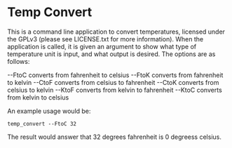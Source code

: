 # Temp Convert

This is a command line application to convert temperatures, licensed 
under the GPLv3 (please see LICENSE.txt for more information). When the
application is called, it is given an argument to show what type of
temperature unit is input, and what output is desired. The options are
as follows:

 --FtoC converts from fahrenheit to celsius
 --FtoK converts from fahrenheit to kelvin
 --CtoF converts from celsius to fahrenheit
 --CtoK converts from celsius to kelvin
 --KtoF converts from kelvin to fahrenheit
 --KtoC converts from kelvin to celsius

An example usage would be:

    temp_convert --FtoC 32

The result would answer that 32 degrees fahrenheit is 0 degreess celsius.
